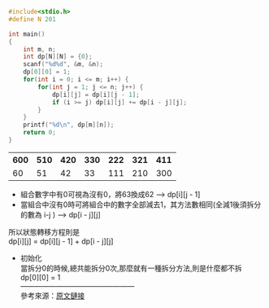 ```c
#include<stdio.h>
#define N 201

int main()
{
    int m, n;
    int dp[N][N] = {0};
    scanf("%d%d", &m, &n);
    dp[0][0] = 1;
    for(int i = 0; i <= m; i++) {
        for(int j = 1; j <= n; j++) {
            dp[i][j] = dp[i][j - 1];
            if (i >= j) dp[i][j] += dp[i - j][j];
        }
    }
    printf("%d\n", dp[m][n]);
    return 0;
}
```
<table>
<tr><th>600</th><th>510</th><th>420</th><th>330</th><th>222</th><th>321</th><th>411</th></tr>
<tr><td>60</td><td>51</td><td>42</td><td>33</td><td>111</td><td>210</td><td>300</td></tr>
</table>

* 組合數字中有0可視為沒有0，將63換成62 --> dp[i][j - 1]  
* 當組合中沒有0時可將組合中的數字全部減去1，其方法數相同(全減1後須拆分的數為 i-j ) --> dp[i - j][j]  

所以狀態轉移方程則是  
dp[i][j] = dp[i][j - 1] + dp[i - j][j]  

* 初始化  
當拆分0的時候,總共能拆分0次,那麼就有一種拆分方法,則是什麼都不拆  
dp[0][0] = 1  
————————————————  
參考來源：[原文鏈接](https://blog.csdn.net/ghost_him/article/details/123055311)  
